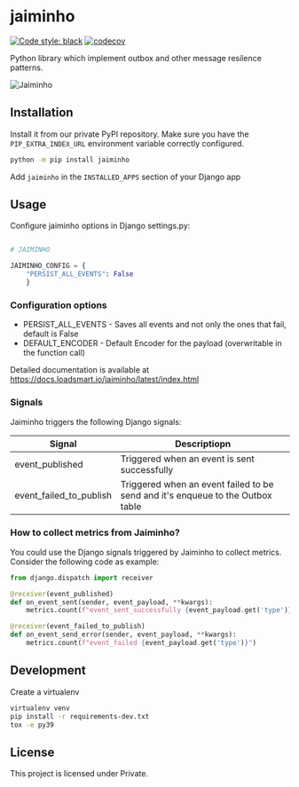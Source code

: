 # jaiminho

[![Code style: black](https://img.shields.io/badge/code%20style-black-000000.svg)](https://github.com/python/black)
[![codecov](https://codecov.io/gh/loadsmart/jaiminho/branch/master/graph/badge.svg?token=gf7apAoU7A)](https://codecov.io/gh/loadsmart/jaiminho)

Python library which implement outbox and other message resilence patterns.

![Jaiminho](https://github.com/loadsmart/jaiminho/blob/master/docs/images/jaiminho.jpg?raw=true)

## Installation

Install it from our private PyPI repository. Make sure you have the `PIP_EXTRA_INDEX_URL` environment variable correctly configured.

```sh
python -m pip install jaiminho
```

Add `jaiminho` in the `INSTALLED_APPS` section of your Django app

## Usage

Configure jaiminho options in Django settings.py:
```python

# JAIMINHO

JAIMINHO_CONFIG = {
    "PERSIST_ALL_EVENTS": False
    }

```



### Configuration options

- PERSIST_ALL_EVENTS - Saves all events and not only the ones that fail, default is False
- DEFAULT_ENCODER - Default Encoder for the payload (overwritable in the function call)

Detailed documentation is available at https://docs.loadsmart.io/jaiminho/latest/index.html

### Signals

Jaiminho triggers the following Django signals:

| Signal                  | Descriptiopn                                                                   |
|-------------------------|--------------------------------------------------------------------------------|
| event_published         | Triggered when an event is sent successfully                                   |
| event_failed_to_publish | Triggered when an event failed to be send and it's enqueue to the Outbox table |


### How to collect metrics from Jaiminho?

You could use the Django signals triggered by Jaiminho to collect metrics. 
Consider the following code as example:

````python
from django.dispatch import receiver

@receiver(event_published)
def on_event_sent(sender, event_payload, **kwargs):
    metrics.count(f"event_sent_successfully {event_payload.get('type')}")

@receiver(event_failed_to_publish)
def on_event_send_error(sender, event_payload, **kwargs):
    metrics.count(f"event_failed {event_payload.get('type')}")

````

## Development

Create a virtualenv

```bash
virtualenv venv
pip install -r requirements-dev.txt
tox -e py39
```


## License

This project is licensed under Private.
